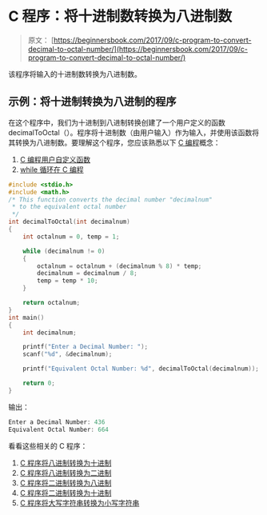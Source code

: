 # C 程序：将十进制数转换为八进制数

> 原文： [https://beginnersbook.com/2017/09/c-program-to-convert-decimal-to-octal-number/](https://beginnersbook.com/2017/09/c-program-to-convert-decimal-to-octal-number/)

该程序将输入的十进制数转换为八进制数。

## 示例：将十进制转换为八进制的程序

在这个程序中，我们为十进制到八进制转换创建了一个用户定义的函数 decimalToOctal（）。程序将十进制数（由用户输入）作为输入，并使用该函数将其转换为八进制数。要理解这个程序，您应该熟悉以下 [C 编程](https://beginnersbook.com/2014/01/c-tutorial-for-beginners-with-examples/)概念：

1.  [C 编程用户自定义函数](https://beginnersbook.com/2014/01/c-functions-examples/)
2.  [while 循环在 C 编程](https://beginnersbook.com/2014/01/c-while-loop/)

```c
#include <stdio.h>
#include <math.h>
/* This function converts the decimal number "decimalnum"
 * to the equivalent octal number
 */
int decimalToOctal(int decimalnum)
{
    int octalnum = 0, temp = 1;

    while (decimalnum != 0)
    {
    	octalnum = octalnum + (decimalnum % 8) * temp;
    	decimalnum = decimalnum / 8;
        temp = temp * 10;
    }

    return octalnum;
}
int main()
{
    int decimalnum;

    printf("Enter a Decimal Number: ");
    scanf("%d", &decimalnum);

    printf("Equivalent Octal Number: %d", decimalToOctal(decimalnum));

    return 0;
}
```

输出：

```c
Enter a Decimal Number: 436
Equivalent Octal Number: 664
```

看看这些相关的 C 程序：

1.  [C 程序将八进制转换为十进制](https://beginnersbook.com/2017/09/c-program-to-convert-octal-number-to-decimal-number/)
2.  [C 程序将八进制转换为二进制](https://beginnersbook.com/2017/09/c-program-to-convert-octal-number-to-binary-number/)
3.  [C 程序将二进制转换为八进制](https://beginnersbook.com/2017/09/c-program-to-convert-binary-to-octal-number-system/)
4.  [C 程序将二进制转换为十进制](https://beginnersbook.com/2015/02/c-program-to-convert-binary-number-to-decimal-number/)
5.  [C 程序将大写字符串转换为小写字符串](https://beginnersbook.com/2015/02/c-program-to-convert-uppercase-string-to-lowercase-string/)